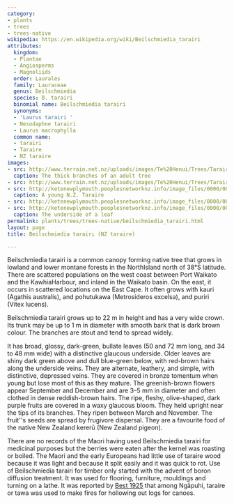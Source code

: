 ```yaml
---
category:
- plants
- trees
- trees-native
wikipedia: https://en.wikipedia.org/wiki/Beilschmiedia_tarairi
attributes:
  kingdom:
  - Plantae
  - Angiosperms
  - Magnoliids
  order: Laurales
  family: Lauraceae
  genus: Beilschmiedia
  species: B. tarairi
  binomial name: Beilschmiedia tarairi
  synonyms:
  - 'Laurus tarairi '
  - Nesodaphne tarairi
  - Laurus macrophylla
  common name:
  - tarairi
  - Taraire
  - NZ taraire
images:
- src: http://www.terrain.net.nz/uploads/images/Te%20Henui/Trees/Taraire%20branches%20wikipedia.jpg
  caption: The thick branches of an adult tree
- src: http://www.terrain.net.nz/uploads/images/Te%20Henui/Trees/Taraire%20drupes%20wikipedia-1.jpg
- src: http://ketenewplymouth.peoplesnetworknz.info/image_files/0000/0003/2514/Bellschmedia_taraire__NZ_Taraire.JPG
  caption: A young N.Z. Taraire
- src: http://ketenewplymouth.peoplesnetworknz.info/image_files/0000/0003/2519/Bellschmedia_taraire__NZ_Taraire-006.JPG
- src: http://ketenewplymouth.peoplesnetworknz.info/image_files/0000/0003/2524/Bellschmedia_taraire__NZ_Taraire-007.JPG
  caption: The underside of a leaf
permalink: plants/trees/trees-native/beilschmiedia_tarairi.html
layout: page
title: Beilschmiedia tarairi (NZ taraire)

---
```

Beilschmiedia tarairi is a common canopy forming native tree that grows in lowland and lower montane forests in the NorthIsland north of 38°S latitude. There are scattered populations on the west coast between Port Waikato and the KawhiaHarbour, and inland in the Waikato basin. On the east, it occurs in scattered locations on the East Cape. It often grows with kauri (Agathis australis), and pohutukawa (Metrosideros excelsa), and puriri (Vitex lucens).</p> <p class="MsoNormal">Beilschmiedia tarairi grows up to 22 m in height and has a very wide crown. Its trunk may be up to 1 m in diameter with smooth bark that is dark brown colour. The branches are stout and tend to spread widely. 

It has broad, glossy, dark-green, bullate leaves (50 and 72 mm long, and 34 to 48 mm wide) with a distinctive glaucous underside. Older leaves are shiny dark green above and dull blue-green below, with red-brown hairs along the underside veins. They are alternate, leathery, and simple, with distinctive, depressed veins. They are covered in bronze tomentum when young but lose most of this as they mature. 
The greenish-brown flowers appear September and December and are 3–5 mm in diameter and often clothed in dense reddish-brown hairs.
The ripe, fleshy, olive-shaped, dark purple fruits are covered in a waxy glaucous bloom. They held upright near the tips of its branches. They ripen between March and November. The fruit''s seeds are spread by frugivore dispersal. They are a favourite food of the native New Zealand kererū (New Zealand pigeon).</p> <p class="MsoNormal">There are no records of the Maori having used Beilschmiedia tarairi for medicinal purposes but the berries were eaten after the kernel was roasting or boiled.
The Maori and the early Europeans had little use of taraire wood because it was light and because it split easily and it was quick to rot. Use of Beilschmiedia tarairi for timber only started with the advent of boron diffusion treatment. It was used for flooring, furniture, mouldings and turning on a lathe.
It was reported by <a href="https://maoriplantuse.landcareresearch.co.nz/WebForms/PeoplePlantsDetails.aspx?PKey=07bcdf7b-dce7-4a2f-bf10-364b67ab51fa" target="_blank">Best 1925</a> that among Ngāpuhi, taraire or tawa was used to make fires for hollowing out logs for canoes.
